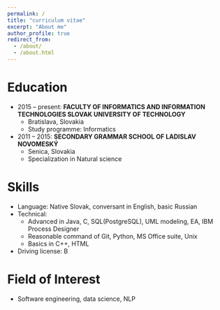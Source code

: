 ```yaml
---
permalink: /
title: "curriculum vitae"
excerpt: "About me"
author_profile: true
redirect_from: 
  - /about/
  - /about.html
---
```


Education
======
* 2015 – present:    **FACULTY OF INFORMATICS AND INFORMATION TECHNOLOGIES SLOVAK UNIVERSITY OF TECHNOLOGY**
  * Bratislava, Slovakia
  * Study programme: Informatics
* 2011 – 2015:   **SECONDARY GRAMMAR SCHOOL OF LADISLAV NOVOMESKÝ**
  * Senica, Slovakia
  * Specialization in Natural science      
  
Skills
======
* Language: Native Slovak, conversant in English, basic Russian 
* Technical:
  * Advanced in Java, C, SQL(PostgreSQL), UML modeling, EA, IBM Process Designer
  * Reasonable command of Git, Python, MS Office suite, Unix
  * Basics in C++, HTML
* Driving license: B

Field of Interest
======
* Software engineering, data science, NLP
